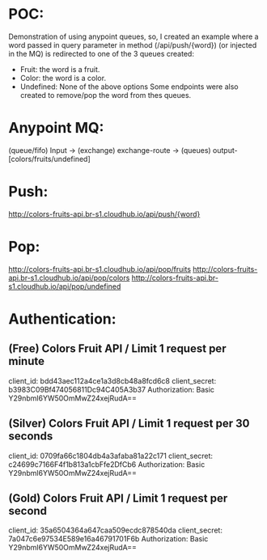 # POC:
Demonstration of using anypoint queues, so, I created an example where a word passed in query parameter in method (/api/push/{word}) (or injected in the MQ) is redirected to one of the 3 queues created:
 - Fruit: the word is a fruit.
 - Color: the word is a color.
 - Undefined: None of the above options
Some endpoints were also created to remove/pop the word from thes queues.

# Anypoint MQ:
(queue/fifo) Input -> (exchange) exchange-route -> (queues) output-[colors/fruits/undefined]

# Push:
http://colors-fruits-api.br-s1.cloudhub.io/api/push/{word}

# Pop:
http://colors-fruits-api.br-s1.cloudhub.io/api/pop/fruits
http://colors-fruits-api.br-s1.cloudhub.io/api/pop/colors
http://colors-fruits-api.br-s1.cloudhub.io/api/pop/undefined

# Authentication:

## (Free) Colors Fruit API / Limit 1 request per minute
client_id: bdd43aec112a4ce1a3d8cb48a8fcd6c8
client_secret: b3983C09Bf474056811Dc94C405A3b37
Authorization: Basic Y29nbml6YW50OmMwZ24xejRudA==

## (Silver) Colors Fruit API / Limit 1 request per 30 seconds
client_id: 0709fa66c1804db4a3afaba81a22c171
client_secret: c24699c7166F4f1b813a1cbFfe2DfCb6
Authorization: Basic Y29nbml6YW50OmMwZ24xejRudA==

## (Gold) Colors Fruit API / Limit 1 request per second
client_id: 35a6504364a647caa509ecdc878540da
client_secret: 7a047c6e97534E589e16a46791701F6b
Authorization: Basic Y29nbml6YW50OmMwZ24xejRudA==

